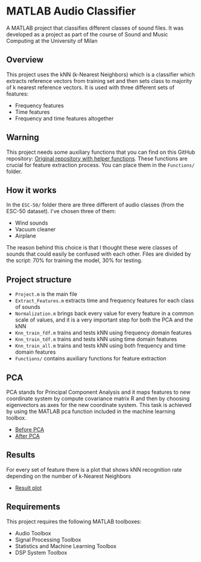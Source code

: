 # MATLAB Audio Classifier
A MATLAB project that classifies different classes of sound files. It was developed as a project as part of the course of Sound and Music Computing at the University of Milan

## Overview
This project uses the kNN (k-Nearest Neighbors) which is a classifier which extracts reference vectors from training set and then sets class to majority of k nearest reference vectors. It is used with three different sets of features:
- Frequency features
- Time features
- Frequency and time features altogether

## Warning
This project needs some auxiliary functions that you can find on this GitHub repository: [Original repository with helper functions](https://github.com/pikrakis/Introduction-to-Audio-Analysis---a-MATLAB-approach). These functions are crucial for feature extraction process. You can place them in the ```Functions/``` folder.

## How it works
In the ```ESC-50/``` folder there are three different of audio classes (from the ESC-50 dataset). I've chosen three of them:
- Wind sounds
- Vacuum cleaner
- Airplane

The reason behind this choice is that I thought these were classes of sounds that could easily be confused with each other. Files are divided by the script: 70% for training the model, 30% for testing.

## Project structure
- ```Project.m``` is the main file
- ```Extract_Features.m``` extracts time and frequency features for each class of sounds
- ```Normalization.m``` brings back every value for every feature in a common scale of values, and it is a very important step for both the PCA and the kNN
- ```Knn_train_fdf.m``` trains and tests kNN using frequency domain features
- ```Knn_train_tdf.m``` trains and tests kNN using time domain features
- ```Knn_train_all.m``` trains and tests kNN using both frequency and time domain features
- ```Functions/``` contains auxiliary functions for feature extraction 

## PCA
PCA stands for Principal Component Analysis and it maps features to new coordinate system by compute covariance matrix R and then
by choosing eigenvectors as axes for the new coordinate system. This task is achieved by using the
MATLAB pca function included in the machine learning toolbox.
- [Before PCA](Assets/before_pca.png)
- [After PCA](Assets/after_pca.png)

## Results
For every set of feature there is a plot that shows kNN recognition rate depending on the number of k-Nearest Neighbors
- [Result plot](Assets/results_plot.png)

## Requirements
This project requires the following MATLAB toolboxes:
- Audio Toolbox
- Signal Processing Toolbox
- Statistics and Machine Learning Toolbox
- DSP System Toolbox

